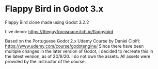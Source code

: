# Flappy Bird in Godot 3.x

Flappy Bird clone made using Godot 3.2.2

Live demo: https://theguyfromspace.itch.io/flappybird

Based on the Portuguese Godot 2.x Udemy Course by Daniel Ciolfi: https://www.udemy.com/course/godotengine/
Since there have been multiple changes in the later version of Godot, I decided to recreate this in the latest version, as of 20/9/20.
I do not own the assets. All assets were provided by the instructor of the course.
